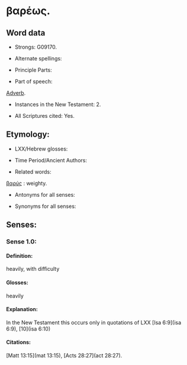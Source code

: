 # βαρέως.

<!-- Status: S2=NeedsFinalCheck -->
<!-- Lexica used for edits: LN MM -->

## Word data

* Strongs: G09170.


* Alternate spellings:

* Principle Parts: 

* Part of speech: 

[Adverb](http://ugg.readthedocs.io/en/latest/adverb.html). 

* Instances in the New Testament: 2.

* All Scriptures cited: Yes.

## Etymology: 

* LXX/Hebrew glosses: 

* Time Period/Ancient Authors: 

* Related words: 

[βαρύς](../G09260/01.md) : weighty.

* Antonyms for all senses:

* Synonyms for all senses: 

## Senses:

### Sense  1.0: 

#### Definition: 

heavily, with difficulty

#### Glosses: 

heavily

#### Explanation: 

In the New Testament this occurs only in quotations of LXX [Isa 6:9](isa 6:9), [10](isa 6:10)

#### Citations: 

[Matt 13:15](mat 13:15), [Acts 28:27](act 28:27).
